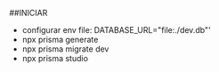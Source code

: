 ##INICIAR

- configurar env file: DATABASE_URL="file:./dev.db"'
- npx prisma generate
- npx prisma migrate dev
- npx prisma studio
